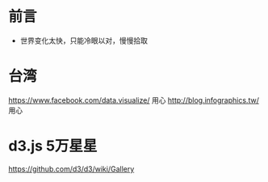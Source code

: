 
# 前言 #

- 世界变化太快，只能冷眼以对，慢慢拾取


# 台湾 
https://www.facebook.com/data.visualize/ 用心 
http://blog.infographics.tw/ 用心

# d3.js 5万星星 
https://github.com/d3/d3/wiki/Gallery